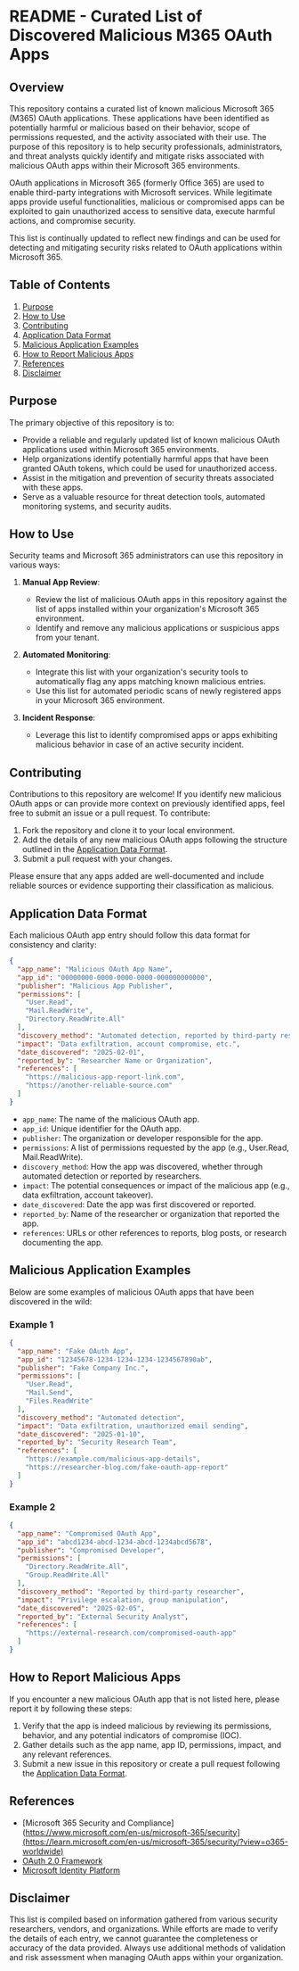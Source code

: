 # README - Curated List of Discovered Malicious M365 OAuth Apps

## Overview

This repository contains a curated list of known malicious Microsoft 365 (M365) OAuth applications. These applications have been identified as potentially harmful or malicious based on their behavior, scope of permissions requested, and the activity associated with their use. The purpose of this repository is to help security professionals, administrators, and threat analysts quickly identify and mitigate risks associated with malicious OAuth apps within their Microsoft 365 environments.

OAuth applications in Microsoft 365 (formerly Office 365) are used to enable third-party integrations with Microsoft services. While legitimate apps provide useful functionalities, malicious or compromised apps can be exploited to gain unauthorized access to sensitive data, execute harmful actions, and compromise security.

This list is continually updated to reflect new findings and can be used for detecting and mitigating security risks related to OAuth applications within Microsoft 365.

## Table of Contents

1. [Purpose](#purpose)
2. [How to Use](#how-to-use)
3. [Contributing](#contributing)
4. [Application Data Format](#application-data-format)
5. [Malicious Application Examples](#malicious-application-examples)
6. [How to Report Malicious Apps](#how-to-report-malicious-apps)
7. [References](#references)
8. [Disclaimer](#disclaimer)

## Purpose

The primary objective of this repository is to:

- Provide a reliable and regularly updated list of known malicious OAuth applications used within Microsoft 365 environments.
- Help organizations identify potentially harmful apps that have been granted OAuth tokens, which could be used for unauthorized access.
- Assist in the mitigation and prevention of security threats associated with these apps.
- Serve as a valuable resource for threat detection tools, automated monitoring systems, and security audits.

## How to Use

Security teams and Microsoft 365 administrators can use this repository in various ways:

1. **Manual App Review**:
   - Review the list of malicious OAuth apps in this repository against the list of apps installed within your organization's Microsoft 365 environment.
   - Identify and remove any malicious applications or suspicious apps from your tenant.

2. **Automated Monitoring**:
   - Integrate this list with your organization's security tools to automatically flag any apps matching known malicious entries.
   - Use this list for automated periodic scans of newly registered apps in your Microsoft 365 environment.

3. **Incident Response**:
   - Leverage this list to identify compromised apps or apps exhibiting malicious behavior in case of an active security incident.

## Contributing

Contributions to this repository are welcome! If you identify new malicious OAuth apps or can provide more context on previously identified apps, feel free to submit an issue or a pull request. To contribute:

1. Fork the repository and clone it to your local environment.
2. Add the details of any new malicious OAuth apps following the structure outlined in the [Application Data Format](#application-data-format).
3. Submit a pull request with your changes.

Please ensure that any apps added are well-documented and include reliable sources or evidence supporting their classification as malicious.

## Application Data Format

Each malicious OAuth app entry should follow this data format for consistency and clarity:

```json
{
  "app_name": "Malicious OAuth App Name",
  "app_id": "00000000-0000-0000-0000-000000000000",
  "publisher": "Malicious App Publisher",
  "permissions": [
    "User.Read",
    "Mail.ReadWrite",
    "Directory.ReadWrite.All"
  ],
  "discovery_method": "Automated detection, reported by third-party researcher, etc.",
  "impact": "Data exfiltration, account compromise, etc.",
  "date_discovered": "2025-02-01",
  "reported_by": "Researcher Name or Organization",
  "references": [
    "https://malicious-app-report-link.com",
    "https://another-reliable-source.com"
  ]
}
```

- `app_name`: The name of the malicious OAuth app.
- `app_id`: Unique identifier for the OAuth app.
- `publisher`: The organization or developer responsible for the app.
- `permissions`: A list of permissions requested by the app (e.g., User.Read, Mail.ReadWrite).
- `discovery_method`: How the app was discovered, whether through automated detection or reported by researchers.
- `impact`: The potential consequences or impact of the malicious app (e.g., data exfiltration, account takeover).
- `date_discovered`: Date the app was first discovered or reported.
- `reported_by`: Name of the researcher or organization that reported the app.
- `references`: URLs or other references to reports, blog posts, or research documenting the app.

## Malicious Application Examples

Below are some examples of malicious OAuth apps that have been discovered in the wild:

### Example 1

```json
{
  "app_name": "Fake OAuth App",
  "app_id": "12345678-1234-1234-1234-1234567890ab",
  "publisher": "Fake Company Inc.",
  "permissions": [
    "User.Read",
    "Mail.Send",
    "Files.ReadWrite"
  ],
  "discovery_method": "Automated detection",
  "impact": "Data exfiltration, unauthorized email sending",
  "date_discovered": "2025-01-10",
  "reported_by": "Security Research Team",
  "references": [
    "https://example.com/malicious-app-details",
    "https://researcher-blog.com/fake-oauth-app-report"
  ]
}
```

### Example 2

```json
{
  "app_name": "Compromised OAuth App",
  "app_id": "abcd1234-abcd-1234-abcd-1234abcd5678",
  "publisher": "Compromised Developer",
  "permissions": [
    "Directory.ReadWrite.All",
    "Group.ReadWrite.All"
  ],
  "discovery_method": "Reported by third-party researcher",
  "impact": "Privilege escalation, group manipulation",
  "date_discovered": "2025-02-05",
  "reported_by": "External Security Analyst",
  "references": [
    "https://external-research.com/compromised-oauth-app"
  ]
}
```

## How to Report Malicious Apps

If you encounter a new malicious OAuth app that is not listed here, please report it by following these steps:

1. Verify that the app is indeed malicious by reviewing its permissions, behavior, and any potential indicators of compromise (IOC).
2. Gather details such as the app name, app ID, permissions, impact, and any relevant references.
3. Submit a new issue in this repository or create a pull request following the [Application Data Format](#application-data-format).

## References

- [Microsoft 365 Security and Compliance](https://www.microsoft.com/en-us/microsoft-365/security](https://learn.microsoft.com/en-us/microsoft-365/security/?view=o365-worldwide)
- [OAuth 2.0 Framework](https://tools.ietf.org/html/rfc6749)
- [Microsoft Identity Platform](https://learn.microsoft.com/en-us/azure/active-directory/develop/)

## Disclaimer

This list is compiled based on information gathered from various security researchers, vendors, and organizations. While efforts are made to verify the details of each entry, we cannot guarantee the completeness or accuracy of the data provided. Always use additional methods of validation and risk assessment when managing OAuth apps within your organization.

